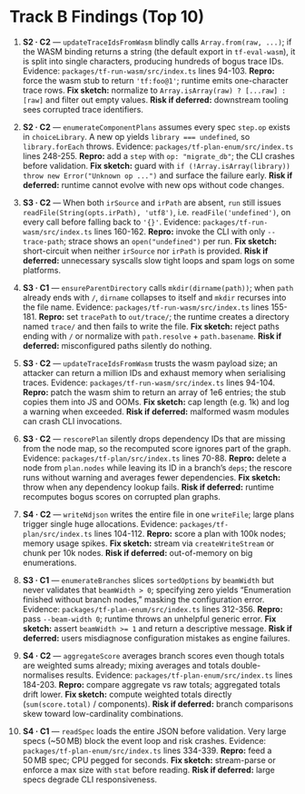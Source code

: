 # Track B Findings (Top 10)

1. **S2 · C2** — `updateTraceIdsFromWasm` blindly calls `Array.from(raw, ...)`; if the WASM binding returns a string (the default export in `tf-eval-wasm`), it is split into single characters, producing hundreds of bogus trace IDs. Evidence: `packages/tf-run-wasm/src/index.ts` lines 94-103. **Repro:** force the wasm stub to return `'tf:foo@1'`; runtime emits one-character trace rows. **Fix sketch:** normalize to `Array.isArray(raw) ? [...raw] : [raw]` and filter out empty values. **Risk if deferred:** downstream tooling sees corrupted trace identifiers.

2. **S2 · C2** — `enumerateComponentPlans` assumes every spec `step.op` exists in `choiceLibrary`. A new op yields `library === undefined`, so `library.forEach` throws. Evidence: `packages/tf-plan-enum/src/index.ts` lines 248-255. **Repro:** add a `step` with `op: "migrate_db"`; the CLI crashes before validation. **Fix sketch:** guard with `if (!Array.isArray(library)) throw new Error("Unknown op ...")` and surface the failure early. **Risk if deferred:** runtime cannot evolve with new ops without code changes.

3. **S3 · C2** — When both `irSource` and `irPath` are absent, `run` still issues `readFile(String(opts.irPath), 'utf8')`, i.e. `readFile('undefined')`, on every call before falling back to `'{}'`. Evidence: `packages/tf-run-wasm/src/index.ts` lines 160-162. **Repro:** invoke the CLI with only `--trace-path`; strace shows an `open("undefined")` per run. **Fix sketch:** short-circuit when neither `irSource` nor `irPath` is provided. **Risk if deferred:** unnecessary syscalls slow tight loops and spam logs on some platforms.

4. **S3 · C1** — `ensureParentDirectory` calls `mkdir(dirname(path))`; when `path` already ends with `/`, `dirname` collapses to itself and `mkdir` recurses into the file name. Evidence: `packages/tf-run-wasm/src/index.ts` lines 155-181. **Repro:** set `tracePath` to `out/trace/`; the runtime creates a directory named `trace/` and then fails to write the file. **Fix sketch:** reject paths ending with `/` or normalize with `path.resolve` + `path.basename`. **Risk if deferred:** misconfigured paths silently do nothing.

5. **S3 · C2** — `updateTraceIdsFromWasm` trusts the wasm payload size; an attacker can return a million IDs and exhaust memory when serialising traces. Evidence: `packages/tf-run-wasm/src/index.ts` lines 94-104. **Repro:** patch the wasm shim to return an array of 1e6 entries; the stub copies them into JS and OOMs. **Fix sketch:** cap length (e.g. 1k) and log a warning when exceeded. **Risk if deferred:** malformed wasm modules can crash CLI invocations.

6. **S3 · C2** — `rescorePlan` silently drops dependency IDs that are missing from the node map, so the recomputed score ignores part of the graph. Evidence: `packages/tf-plan/src/index.ts` lines 70-88. **Repro:** delete a node from `plan.nodes` while leaving its ID in a branch’s `deps`; the rescore runs without warning and averages fewer dependencies. **Fix sketch:** throw when any dependency lookup fails. **Risk if deferred:** runtime recomputes bogus scores on corrupted plan graphs.

7. **S4 · C2** — `writeNdjson` writes the entire file in one `writeFile`; large plans trigger single huge allocations. Evidence: `packages/tf-plan/src/index.ts` lines 104-112. **Repro:** score a plan with 100k nodes; memory usage spikes. **Fix sketch:** stream via `createWriteStream` or chunk per 10k nodes. **Risk if deferred:** out-of-memory on big enumerations.

8. **S3 · C1** — `enumerateBranches` slices `sortedOptions` by `beamWidth` but never validates that `beamWidth > 0`; specifying zero yields “Enumeration finished without branch nodes,” masking the configuration error. Evidence: `packages/tf-plan-enum/src/index.ts` lines 312-356. **Repro:** pass `--beam-width 0`; runtime throws an unhelpful generic error. **Fix sketch:** assert `beamWidth >= 1` and return a descriptive message. **Risk if deferred:** users misdiagnose configuration mistakes as engine failures.

9. **S4 · C2** — `aggregateScore` averages branch scores even though totals are weighted sums already; mixing averages and totals double-normalises results. Evidence: `packages/tf-plan-enum/src/index.ts` lines 184-203. **Repro:** compare aggregate vs raw totals; aggregated totals drift lower. **Fix sketch:** compute weighted totals directly (`sum(score.total)` / components). **Risk if deferred:** branch comparisons skew toward low-cardinality combinations.

10. **S4 · C1** — `readSpec` loads the entire JSON before validation. Very large specs (~50 MB) block the event loop and risk crashes. Evidence: `packages/tf-plan-enum/src/index.ts` lines 334-339. **Repro:** feed a 50 MB spec; CPU pegged for seconds. **Fix sketch:** stream-parse or enforce a max size with `stat` before reading. **Risk if deferred:** large specs degrade CLI responsiveness.
